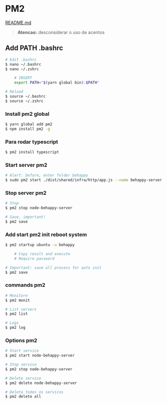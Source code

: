 # PM2

[README.md](../README.md)

> **Atencao:** desconsiderar o uso de acentos

## Add PATH .bashrc

```bash
# Edit .bashrc
$ nano ~/.bashrc
$ nano ~/.zshrc

    # INSERT
    export PATH="$(yarn global bin):$PATH"

# Reload
$ source ~/.bashrc
$ source ~/.zshrc
```

### Install pm2 global

```bash
$ yarn global add pm2
$ npm install pm2 -g
```

### Para rodar typescript

```bash
$ pm2 install typescript
```

### Start server pm2

```bash
# Alert: before, enter folder behappy
$ sudo pm2 start ./dist/shared/infra/http/app.js --name behappy-server
```

### Stop server pm2

```bash
# Stop
$ pm2 stop node-behappy-server

# Save, important!
$ pm2 save
```

### Add start pm2 init reboot system

```bash
$ pm2 startup ubuntu -u behappy

    # Copy result and execute
    # Require password

# Important: save all process for auto init
$ pm2 save
```

### commands pm2

```bash
# Monitore
$ pm2 monit

# List servers
$ pm2 list

# Logs
$ pm2 log
```

### Options pm2

```bash
# Start service
$ pm2 start node-behappy-server

# Stop service
$ pm2 stop node-behappy-server

# Delete service
$ pm2 delete node-behappy-server

# Deleta todos os servicos
$ pm2 delete all
```
